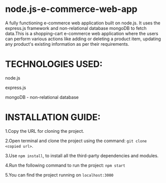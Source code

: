 # node.js-e-commerce-web-app
A fully functioning e-commerce web application built on node.js. It uses the express.js framework and non-relational database mongoDB to fetch data.This is a shopping-cart e-commerce web application where the users can perform various actions like adding or deleting a product item, updating any product's existing information as per their requirements.

##

# TECHNOLOGIES USED:

node.js

express.js

mongoDB - non-relational database

##


# INSTALLATION GUIDE:

1.Copy the URL for cloning the project.

2.Open terminal and clone the project using the command: ```git clone <copied url>```.
  
3.Use ```npm install```, to install all the third-party dependencies and modules.

4.Run the following command to run the project: ```npm start```

5.You can find the project running on ```localhost:3000```

